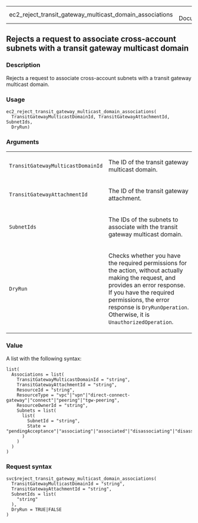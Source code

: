 <table style="width: 100%;">
<tbody>
<tr class="odd">
<td>ec2_reject_transit_gateway_multicast_domain_associations</td>
<td style="text-align: right;">R Documentation</td>
</tr>
</tbody>
</table>

## Rejects a request to associate cross-account subnets with a transit gateway multicast domain

### Description

Rejects a request to associate cross-account subnets with a transit
gateway multicast domain.

### Usage

    ec2_reject_transit_gateway_multicast_domain_associations(
      TransitGatewayMulticastDomainId, TransitGatewayAttachmentId, SubnetIds,
      DryRun)

### Arguments

<table>
<colgroup>
<col style="width: 35%" />
<col style="width: 65%" />
</colgroup>
<tbody>
<tr class="odd">
<td><code
id="ec2_reject_transit_gateway_multicast_domain_associations_:_TransitGatewayMulticastDomainId">TransitGatewayMulticastDomainId</code></td>
<td><p>The ID of the transit gateway multicast domain.</p></td>
</tr>
<tr class="even">
<td><code
id="ec2_reject_transit_gateway_multicast_domain_associations_:_TransitGatewayAttachmentId">TransitGatewayAttachmentId</code></td>
<td><p>The ID of the transit gateway attachment.</p></td>
</tr>
<tr class="odd">
<td><code
id="ec2_reject_transit_gateway_multicast_domain_associations_:_SubnetIds">SubnetIds</code></td>
<td><p>The IDs of the subnets to associate with the transit gateway
multicast domain.</p></td>
</tr>
<tr class="even">
<td><code
id="ec2_reject_transit_gateway_multicast_domain_associations_:_DryRun">DryRun</code></td>
<td><p>Checks whether you have the required permissions for the action,
without actually making the request, and provides an error response. If
you have the required permissions, the error response is
<code>DryRunOperation</code>. Otherwise, it is
<code>UnauthorizedOperation</code>.</p></td>
</tr>
</tbody>
</table>

### Value

A list with the following syntax:

    list(
      Associations = list(
        TransitGatewayMulticastDomainId = "string",
        TransitGatewayAttachmentId = "string",
        ResourceId = "string",
        ResourceType = "vpc"|"vpn"|"direct-connect-gateway"|"connect"|"peering"|"tgw-peering",
        ResourceOwnerId = "string",
        Subnets = list(
          list(
            SubnetId = "string",
            State = "pendingAcceptance"|"associating"|"associated"|"disassociating"|"disassociated"|"rejected"|"failed"
          )
        )
      )
    )

### Request syntax

    svc$reject_transit_gateway_multicast_domain_associations(
      TransitGatewayMulticastDomainId = "string",
      TransitGatewayAttachmentId = "string",
      SubnetIds = list(
        "string"
      ),
      DryRun = TRUE|FALSE
    )
